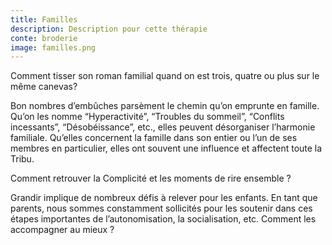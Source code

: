 ```yaml
---
title: Familles
description: Description pour cette thérapie
conte: broderie
image: familles.png
---
```

Comment tisser son roman familial quand on est trois, quatre ou plus sur le même canevas?

Bon nombres d’embûches parsèment le chemin qu’on emprunte en famille. Qu’on les nomme “Hyperactivité”, “Troubles du sommeil”, “Conflits incessants”, “Désobéissance”, etc., elles peuvent désorganiser l’harmonie familiale. Qu’elles concernent la famille dans son entier ou l’un de ses membres en particulier, elles ont souvent une influence et affectent toute la Tribu.

Comment retrouver la Complicité et les moments de rire ensemble ?

Grandir implique de nombreux défis à relever pour les enfants. En tant que parents, nous sommes constamment sollicités pour les soutenir dans ces étapes importantes de l’autonomisation, la socialisation, etc. Comment les accompagner au mieux ?
